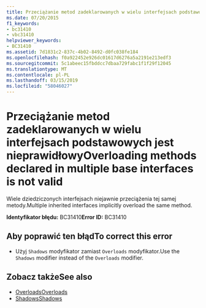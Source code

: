 ```yaml
---
title: Przeciążanie metod zadeklarowanych w wielu interfejsach podstawowych jest nieprawidłowy
ms.date: 07/20/2015
f1_keywords:
- bc31410
- vbc31410
helpviewer_keywords:
- BC31410
ms.assetid: 7d1831c2-837c-4b02-8492-d0fc038fe184
ms.openlocfilehash: f0a922452e926dc01617d6276a5a2191e213edf3
ms.sourcegitcommit: 5c1abeec15fbddcc7dbaa729fabc1f1f29f12045
ms.translationtype: MT
ms.contentlocale: pl-PL
ms.lasthandoff: 03/15/2019
ms.locfileid: "58046027"
---
```

# <a name="overloading-methods-declared-in-multiple-base-interfaces-is-not-valid"></a><span data-ttu-id="6546e-102">Przeciążanie metod zadeklarowanych w wielu interfejsach podstawowych jest nieprawidłowy</span><span class="sxs-lookup"><span data-stu-id="6546e-102">Overloading methods declared in multiple base interfaces is not valid</span></span>
<span data-ttu-id="6546e-103">Wiele dziedziczonych interfejsach niejawnie przeciążenia tej samej metody.</span><span class="sxs-lookup"><span data-stu-id="6546e-103">Multiple inherited interfaces implicitly overload the same method.</span></span>  
  
 <span data-ttu-id="6546e-104">**Identyfikator błędu:** BC31410</span><span class="sxs-lookup"><span data-stu-id="6546e-104">**Error ID:** BC31410</span></span>  
  
## <a name="to-correct-this-error"></a><span data-ttu-id="6546e-105">Aby poprawić ten błąd</span><span class="sxs-lookup"><span data-stu-id="6546e-105">To correct this error</span></span>  
  
-   <span data-ttu-id="6546e-106">Użyj `Shadows` modyfikator zamiast `Overloads` modyfikator.</span><span class="sxs-lookup"><span data-stu-id="6546e-106">Use the `Shadows` modifier instead of the `Overloads` modifier.</span></span>  
  
## <a name="see-also"></a><span data-ttu-id="6546e-107">Zobacz także</span><span class="sxs-lookup"><span data-stu-id="6546e-107">See also</span></span>

- [<span data-ttu-id="6546e-108">Overloads</span><span class="sxs-lookup"><span data-stu-id="6546e-108">Overloads</span></span>](../../visual-basic/language-reference/modifiers/overloads.md)
- [<span data-ttu-id="6546e-109">Shadows</span><span class="sxs-lookup"><span data-stu-id="6546e-109">Shadows</span></span>](../../visual-basic/language-reference/modifiers/shadows.md)
